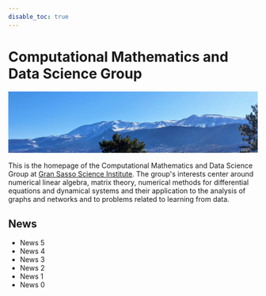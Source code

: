 ```yaml
---
disable_toc: true
---
```


# Computational Mathematics and Data Science Group


![](img/gssi-mountains-2.jpg)

This is the homepage of the Computational Mathematics and Data Science Group at [Gran Sasso Science Institute](www.gssi.it). The group's interests  center around numerical linear algebra, matrix theory,  numerical methods for differential equations and dynamical systems and their  application to the analysis of graphs and networks and to problems related to learning from data.


## News 
- News 5 
- News 4 
- News 3 
- News 2 
- News 1 
- News 0 
